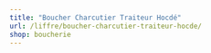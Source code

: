 ```yaml
---
title: "Boucher Charcutier Traiteur Hocdé"
url: /liffre/boucher-charcutier-traiteur-hocde/
shop: boucherie
---
```

